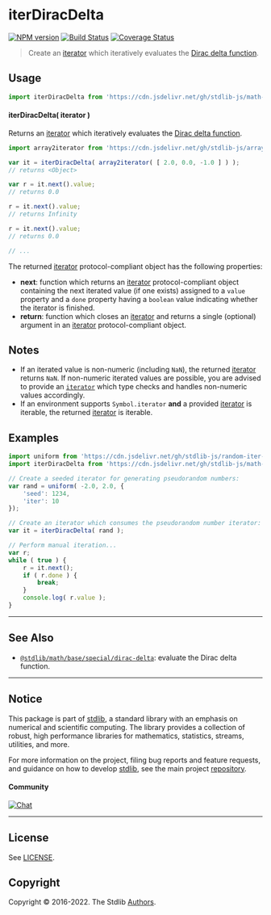 <!--

@license Apache-2.0

Copyright (c) 2020 The Stdlib Authors.

Licensed under the Apache License, Version 2.0 (the "License");
you may not use this file except in compliance with the License.
You may obtain a copy of the License at

   http://www.apache.org/licenses/LICENSE-2.0

Unless required by applicable law or agreed to in writing, software
distributed under the License is distributed on an "AS IS" BASIS,
WITHOUT WARRANTIES OR CONDITIONS OF ANY KIND, either express or implied.
See the License for the specific language governing permissions and
limitations under the License.

-->

# iterDiracDelta

[![NPM version][npm-image]][npm-url] [![Build Status][test-image]][test-url] [![Coverage Status][coverage-image]][coverage-url] <!-- [![dependencies][dependencies-image]][dependencies-url] -->

> Create an [iterator][mdn-iterator-protocol] which iteratively evaluates the [Dirac delta function][@stdlib/math/base/special/dirac-delta].

<!-- Section to include introductory text. Make sure to keep an empty line after the intro `section` element and another before the `/section` close. -->

<section class="intro">

</section>

<!-- /.intro -->

<!-- Package usage documentation. -->



<section class="usage">

## Usage

```javascript
import iterDiracDelta from 'https://cdn.jsdelivr.net/gh/stdlib-js/math-iter-special-dirac-delta@deno/mod.js';
```

#### iterDiracDelta( iterator )

Returns an [iterator][mdn-iterator-protocol] which iteratively evaluates the [Dirac delta function][@stdlib/math/base/special/dirac-delta].

```javascript
import array2iterator from 'https://cdn.jsdelivr.net/gh/stdlib-js/array-to-iterator@deno/mod.js';

var it = iterDiracDelta( array2iterator( [ 2.0, 0.0, -1.0 ] ) );
// returns <Object>

var r = it.next().value;
// returns 0.0

r = it.next().value;
// returns Infinity

r = it.next().value;
// returns 0.0

// ...
```

The returned [iterator][mdn-iterator-protocol] protocol-compliant object has the following properties:

-   **next**: function which returns an [iterator][mdn-iterator-protocol] protocol-compliant object containing the next iterated value (if one exists) assigned to a `value` property and a `done` property having a `boolean` value indicating whether the iterator is finished.
-   **return**: function which closes an [iterator][mdn-iterator-protocol] and returns a single (optional) argument in an [iterator][mdn-iterator-protocol] protocol-compliant object.

</section>

<!-- /.usage -->

<!-- Package usage notes. Make sure to keep an empty line after the `section` element and another before the `/section` close. -->

<section class="notes">

## Notes

-   If an iterated value is non-numeric (including `NaN`), the returned [iterator][mdn-iterator-protocol] returns `NaN`. If non-numeric iterated values are possible, you are advised to provide an [`iterator`][mdn-iterator-protocol] which type checks and handles non-numeric values accordingly.
-   If an environment supports `Symbol.iterator` **and** a provided [iterator][mdn-iterator-protocol] is iterable, the returned [iterator][mdn-iterator-protocol] is iterable.

</section>

<!-- /.notes -->

<!-- Package usage examples. -->

<section class="examples">

## Examples

<!-- eslint no-undef: "error" -->

```javascript
import uniform from 'https://cdn.jsdelivr.net/gh/stdlib-js/random-iter-uniform@deno/mod.js';
import iterDiracDelta from 'https://cdn.jsdelivr.net/gh/stdlib-js/math-iter-special-dirac-delta@deno/mod.js';

// Create a seeded iterator for generating pseudorandom numbers:
var rand = uniform( -2.0, 2.0, {
    'seed': 1234,
    'iter': 10
});

// Create an iterator which consumes the pseudorandom number iterator:
var it = iterDiracDelta( rand );

// Perform manual iteration...
var r;
while ( true ) {
    r = it.next();
    if ( r.done ) {
        break;
    }
    console.log( r.value );
}
```

</section>

<!-- /.examples -->

<!-- Section to include cited references. If references are included, add a horizontal rule *before* the section. Make sure to keep an empty line after the `section` element and another before the `/section` close. -->

<section class="references">

</section>

<!-- /.references -->

<!-- Section for related `stdlib` packages. Do not manually edit this section, as it is automatically populated. -->

<section class="related">

* * *

## See Also

-   <span class="package-name">[`@stdlib/math/base/special/dirac-delta`][@stdlib/math/base/special/dirac-delta]</span><span class="delimiter">: </span><span class="description">evaluate the Dirac delta function.</span>

</section>

<!-- /.related -->

<!-- Section for all links. Make sure to keep an empty line after the `section` element and another before the `/section` close. -->


<section class="main-repo" >

* * *

## Notice

This package is part of [stdlib][stdlib], a standard library with an emphasis on numerical and scientific computing. The library provides a collection of robust, high performance libraries for mathematics, statistics, streams, utilities, and more.

For more information on the project, filing bug reports and feature requests, and guidance on how to develop [stdlib][stdlib], see the main project [repository][stdlib].

#### Community

[![Chat][chat-image]][chat-url]

---

## License

See [LICENSE][stdlib-license].


## Copyright

Copyright &copy; 2016-2022. The Stdlib [Authors][stdlib-authors].

</section>

<!-- /.stdlib -->

<!-- Section for all links. Make sure to keep an empty line after the `section` element and another before the `/section` close. -->

<section class="links">

[npm-image]: http://img.shields.io/npm/v/@stdlib/math-iter-special-dirac-delta.svg
[npm-url]: https://npmjs.org/package/@stdlib/math-iter-special-dirac-delta

[test-image]: https://github.com/stdlib-js/math-iter-special-dirac-delta/actions/workflows/test.yml/badge.svg?branch=main
[test-url]: https://github.com/stdlib-js/math-iter-special-dirac-delta/actions/workflows/test.yml?query=branch:main

[coverage-image]: https://img.shields.io/codecov/c/github/stdlib-js/math-iter-special-dirac-delta/main.svg
[coverage-url]: https://codecov.io/github/stdlib-js/math-iter-special-dirac-delta?branch=main

<!--

[dependencies-image]: https://img.shields.io/david/stdlib-js/math-iter-special-dirac-delta.svg
[dependencies-url]: https://david-dm.org/stdlib-js/math-iter-special-dirac-delta/main

-->

[chat-image]: https://img.shields.io/gitter/room/stdlib-js/stdlib.svg
[chat-url]: https://gitter.im/stdlib-js/stdlib/

[stdlib]: https://github.com/stdlib-js/stdlib

[stdlib-authors]: https://github.com/stdlib-js/stdlib/graphs/contributors

[umd]: https://github.com/umdjs/umd
[es-module]: https://developer.mozilla.org/en-US/docs/Web/JavaScript/Guide/Modules

[deno-url]: https://github.com/stdlib-js/math-iter-special-dirac-delta/tree/deno
[umd-url]: https://github.com/stdlib-js/math-iter-special-dirac-delta/tree/umd
[esm-url]: https://github.com/stdlib-js/math-iter-special-dirac-delta/tree/esm
[branches-url]: https://github.com/stdlib-js/math-iter-special-dirac-delta/blob/main/branches.md

[stdlib-license]: https://raw.githubusercontent.com/stdlib-js/math-iter-special-dirac-delta/main/LICENSE

[mdn-iterator-protocol]: https://developer.mozilla.org/en-US/docs/Web/JavaScript/Reference/Iteration_protocols#The_iterator_protocol

<!-- <related-links> -->

[@stdlib/math/base/special/dirac-delta]: https://github.com/stdlib-js/math-base-special-dirac-delta/tree/deno

<!-- </related-links> -->

</section>

<!-- /.links -->

